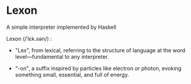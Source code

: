 # Lexon 

A simple interpreter implemented by Haskell

Lexon (/ˈlɛk.sən/) : 
- "Lex", from lexical, referring to the structure of language at the word level—fundamental to any interpreter.

- "-on", a suffix inspired by particles like electron or photon, evoking something small, essential, and full of energy.